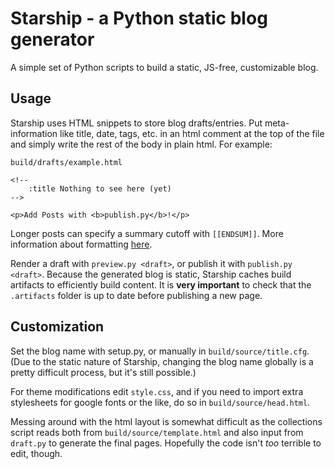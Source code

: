 # Starship - a Python static blog generator

A simple set of Python scripts to build a static,
JS-free, customizable blog.

## Usage

Starship uses HTML snippets to store blog drafts/entries.
Put meta-information like title, date, tags, etc. in an html
comment at the top of the file and simply write the rest of
the body in plain html. For example:

`build/drafts/example.html`
```
<!--
	:title Nothing to see here (yet)
-->

<p>Add Posts with <b>publish.py</b>!</p>
```

Longer posts can specify a summary cutoff with `[[ENDSUM]]`.
More information about formatting
[here](https://vmhl87.github.io/starship/pages/6_previews.html).

Render a draft with `preview.py <draft>`, or publish it with
`publish.py <draft>`. Because the generated blog is static,
Starship caches build artifacts to efficiently build content.
It is **very important** to check that the `.artifacts` folder
is up to date before publishing a new page.

## Customization

Set the blog name with setup.py, or manually in `build/source/title.cfg`.
(Due to the static nature of Starship, changing the blog name globally
is a pretty difficult process, but it's still possible.)

For theme modifications edit `style.css`, and if you need to
import extra stylesheets for google fonts or the like, do so
in `build/source/head.html`.

Messing around with the html layout is somewhat difficult as
the collections script reads both from `build/source/template.html`
and also input from `draft.py` to generate the final pages.
Hopefully the code isn't *too* terrible to edit, though.
